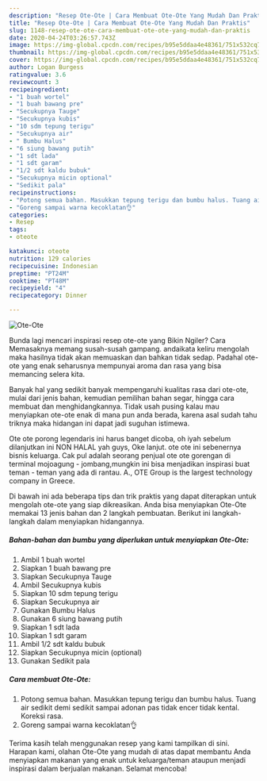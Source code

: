 ```yaml
---
description: "Resep Ote-Ote | Cara Membuat Ote-Ote Yang Mudah Dan Praktis"
title: "Resep Ote-Ote | Cara Membuat Ote-Ote Yang Mudah Dan Praktis"
slug: 1148-resep-ote-ote-cara-membuat-ote-ote-yang-mudah-dan-praktis
date: 2020-04-24T03:26:57.743Z
image: https://img-global.cpcdn.com/recipes/b95e5ddaa4e48361/751x532cq70/ote-ote-foto-resep-utama.jpg
thumbnail: https://img-global.cpcdn.com/recipes/b95e5ddaa4e48361/751x532cq70/ote-ote-foto-resep-utama.jpg
cover: https://img-global.cpcdn.com/recipes/b95e5ddaa4e48361/751x532cq70/ote-ote-foto-resep-utama.jpg
author: Logan Burgess
ratingvalue: 3.6
reviewcount: 3
recipeingredient:
- "1 buah wortel"
- "1 buah bawang pre"
- "Secukupnya Tauge"
- "Secukupnya kubis"
- "10 sdm tepung terigu"
- "Secukupnya air"
- " Bumbu Halus"
- "6 siung bawang putih"
- "1 sdt lada"
- "1 sdt garam"
- "1/2 sdt kaldu bubuk"
- "Secukupnya micin optional"
- "Sedikit pala"
recipeinstructions:
- "Potong semua bahan. Masukkan tepung terigu dan bumbu halus. Tuang air sedikit demi sedikit sampai adonan pas tidak encer tidak kental. Koreksi rasa."
- "Goreng sampai warna kecoklatan👌"
categories:
- Resep
tags:
- oteote

katakunci: oteote 
nutrition: 129 calories
recipecuisine: Indonesian
preptime: "PT24M"
cooktime: "PT48M"
recipeyield: "4"
recipecategory: Dinner

---
```



![Ote-Ote](https://img-global.cpcdn.com/recipes/b95e5ddaa4e48361/751x532cq70/ote-ote-foto-resep-utama.jpg)

Bunda lagi mencari inspirasi resep ote-ote yang Bikin Ngiler? Cara Memasaknya memang susah-susah gampang. andaikata keliru mengolah maka hasilnya tidak akan memuaskan dan bahkan tidak sedap. Padahal ote-ote yang enak seharusnya mempunyai aroma dan rasa yang bisa memancing selera kita.

Banyak hal yang sedikit banyak mempengaruhi kualitas rasa dari ote-ote, mulai dari jenis bahan, kemudian pemilihan bahan segar, hingga cara membuat dan menghidangkannya. Tidak usah pusing kalau mau menyiapkan ote-ote enak di mana pun anda berada, karena asal sudah tahu triknya maka hidangan ini dapat jadi suguhan istimewa.

Ote ote porong legendaris ini harus banget dicoba, oh iyah sebelum dilanjutkan ini NON HALAL yah guys, Oke lanjut. ote ote ini sebenernya bisnis keluarga. Cak pul adalah seorang penjual ote ote gorengan di terminal mojoagung - jombang,mungkin ini bisa menjadikan inspirasi buat teman - teman yang ada di rantau. A., OTE Group is the largest technology company in Greece.


Di bawah ini ada beberapa tips dan trik praktis yang dapat diterapkan untuk mengolah ote-ote yang siap dikreasikan. Anda bisa menyiapkan Ote-Ote memakai 13 jenis bahan dan 2 langkah pembuatan. Berikut ini langkah-langkah dalam menyiapkan hidangannya.

<!--inarticleads1-->

##### Bahan-bahan dan bumbu yang diperlukan untuk menyiapkan Ote-Ote:

1. Ambil 1 buah wortel
1. Siapkan 1 buah bawang pre
1. Siapkan Secukupnya Tauge
1. Ambil Secukupnya kubis
1. Siapkan 10 sdm tepung terigu
1. Siapkan Secukupnya air
1. Gunakan  Bumbu Halus
1. Gunakan 6 siung bawang putih
1. Siapkan 1 sdt lada
1. Siapkan 1 sdt garam
1. Ambil 1/2 sdt kaldu bubuk
1. Siapkan Secukupnya micin (optional)
1. Gunakan Sedikit pala




<!--inarticleads2-->

##### Cara membuat Ote-Ote:

1. Potong semua bahan. Masukkan tepung terigu dan bumbu halus. Tuang air sedikit demi sedikit sampai adonan pas tidak encer tidak kental. Koreksi rasa.
1. Goreng sampai warna kecoklatan👌




Terima kasih telah menggunakan resep yang kami tampilkan di sini. Harapan kami, olahan Ote-Ote yang mudah di atas dapat membantu Anda menyiapkan makanan yang enak untuk keluarga/teman ataupun menjadi inspirasi dalam berjualan makanan. Selamat mencoba!
